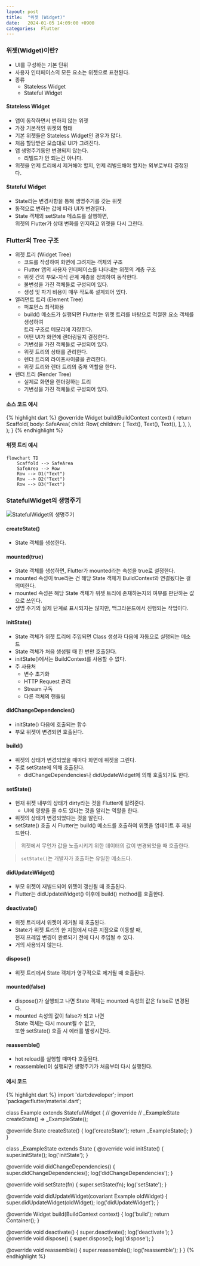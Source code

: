 ```yaml
---
layout: post
title:  "위젯 (Widget)"
date:   2024-01-05 14:09:00 +0900
categories:  Flutter
---
```


### 위젯(Widget)이란?

- UI를 구성하는 기본 단위
- 사용자 인터페이스의 모든 요소는 위젯으로 표현된다.
- 종류
    - Stateless Widget
    - Stateful Widget

#### Stateless Widget

- 앱이 동작하면서 변하지 않는 위젯
- 가장 기본적인 위젯의 형태
- 기본 위젯들은 Stateless Widget인 경우가 많다.
- 처음 할당받은 모습대로 UI가 그려진다.
- 앱 생명주기동안 변경되지 않는다.
    - 리빌드가 안 되는건 아니다.
- 위젯을 언제 트리에서 제거해야 할지, 언제 리빌드해야 할지는 외부로부터 결정된다.

#### Stateful Widget

- State라는 변경사항을 통해 생명주기를 갖는 위젯
- 동적으로 변하는 값에 따라 UI가 변경된다.
- State 객체의 setState 메소드를 실행하면,  
위젯의 Flutter가 상태 변화를 인지하고 위젯을 다시 그린다.

### Flutter의 Tree 구조

- 위젯 트리 (Widget Tree)
     - 코드를 작성하여 화면에 그려지는 객체의 구조
     - Flutter 앱의 사용자 인터페이스를 나타내는 위젯의 계층 구조
     - 위젯 간의 부모-자식 관계 계층을 정의하여 동작한다.
     - 불변성을 가진 객체들로 구성되어 있다.
     - 생성 및 파기 비용이 매우 작도록 설계되어 있다.
- 엘리먼트 트리 (Element Tree)
    - 퍼포먼스 최적화용
    - build() 메소드가 실행되면 Flutter는 위젯 트리를 바탕으로 적절한 요소 객체를 생성하여  
    트리 구조로 메모리에 저장한다.
    - 어떤 UI가 화면에 렌더링될지 결정한다.
    - 기변성을 가진 객체들로 구성되어 있다.
    - 위젯 트리의 상태를 관리한다.
    - 렌더 트리의 라이프사이클을 관리한다.
    - 위젯 트리와 렌더 트리의 중재 역할을 한다.
- 렌더 트리 (Render Tree)
    - 실제로 화면을 렌더링하는 트리
    - 기변성을 가진 객체들로 구성되어 있다.

#### 소스 코드 예시

{% highlight dart %}
@override
Widget build(BuildContext context) {
  return Scaffold(
    body: SafeArea(
      child: Row(
        children: [
          Text(),
          Text(),
          Text(),
        ],
      ),
    ),
  );
}
{% endhighlight %}

#### 위젯 트리 예시

```mermaid
flowchart TD
    Scaffold --> SafeArea
    SafeArea --> Row
    Row --> D1("Text")
    Row --> D2("Text")
    Row --> D3("Text")
```

### StatefulWidget의 생명주기

![StatefulWidget의 생명주기](https://blog.kakaocdn.net/dn/bVcPtw/btqP6nLbumV/Ab0XOra07riBknrSTxjerK/img.png)

#### createState()

- State 객체를 생성한다.

#### mounted(true)

- State 객체를 생성하면, Flutter가 mounted라는 속성을 true로 설정한다.
- mounted 속성이 true라는 건 해당 State 객체가 BuildContext와 연결됬다는 걸 의미한다.
- mounted 속성은 해당 State 객체가 위젯 트리에 존재하는지의 여부를 판단하는 값으로 쓰인다.
- 생명 주기의 실제 단계로 표시되지는 않지만, 백그라운드에서 진행되는 작업이다.

#### initState()

- State 객체가 위젯 트리에 주입되면 Class 생성자 다음에 자동으로 실행되는 메소드
- State 객체가 처음 생성될 때 한 번만 호출된다.
- initState()에서는 BuildContext를 사용할 수 없다.
- 주 사용처
  - 변수 초기화
  - HTTP Request 관리
  - Stream 구독
  - 다른 객체의 핸들링

#### didChangeDependencies()

- initState() 다음에 호출되는 함수
- 부모 위젯이 변경되면 호출된다.

#### build()

- 위젯의 상태가 변경되었을 때마다 화면에 위젯을 그린다.
- 주로 setState에 의해 호출된다.
  - didChangeDependencies나 didUpdateWidget에 의해 호출되기도 한다.

#### setState()

- 현재 위젯 내부의 상태가 dirty라는 것을 Flutter에 알려준다.
  - UI에 영향을 줄 수도 있다는 것을 알리는 역할을 한다.
- 위젯의 상태가 변경되었다는 것을 알린다.
- setState() 호출 시 Flutter는 build() 메소드를 호출하여 위젯을 업데이트 후 재빌드한다.

>위젯에서 무언가 값을 노출시키기 위한 데이터의 값이 변경되었을 때 호출한다.

>`setState()`는 개발자가 호출하는 유일한 메소드다.

#### didUpdateWidget()

- 부모 위젯이 재빌드되어 위젯이 갱신될 때 호출된다.
- Flutter는 didUpdateWidget() 이후에 build() method를 호출한다.

#### deactivate()

- 위젯 트리에서 위젯이 제거될 때 호출된다.
- State가 위젯 트리의 한 지점에서 다른 지점으로 이동할 때,  
현재 프레임 변경이 완료되기 전에 다시 주입될 수 있다.
- 거의 사용되지 않는다.

#### dispose()

- 위젯 트리에서 State 객체가 영구적으로 제거될 때 호출된다.

#### mounted(false)

- dispose()가 실행되고 나면 State 객체는 mounted 속성의 값은 false로 변경된다.
- mounted 속성의 값이 false가 되고 나면  
State 객체는 다시 mount될 수 없고,  
또한 setState() 호출 시 에러를 발생시킨다.

#### reassemble()

- hot reload를 실행할 때마다 호출된다.
- reassemble()이 실행되면 생명주기가 처음부터 다시 실행된다.

#### 예시 코드

{% highlight dart %}
import 'dart:developer';
import 'package:flutter/material.dart';

class Example extends StatefulWidget {
  // @override
  // _ExampleState createState() => _ExampleState();
  
  @override
  State<StatefulWidget> createState() {
    log('createState');
    return _ExampleState();
  }
}

class _ExampleState extends State<Example> {
  @override
  void initState() {
    super.initState();
    log('initState');
  }

  @override
  void didChangeDependencies() {
    super.didChangeDependencies();
    log('didChangeDependencies');
  }

  @override
  void setState(fn) {
    super.setState(fn);
    log('setState');
  }

  @override
  void didUpdateWidget(covariant Example oldWidget) {
    super.didUpdateWidget(oldWidget);
    log('didUpdateWidget');
  }


  @override
  Widget build(BuildContext context) {
    log('build');
    return Container();
  }


  @override
  void deactivate() {
    super.deactivate();
    log('deactivate');
  }
  @override
  void dispose() {
    super.dispose();
    log('dispose');
  }

  @override
  void reassemble() {
    super.reassemble();
    log('reassemble');
  }
}
{% endhighlight %}